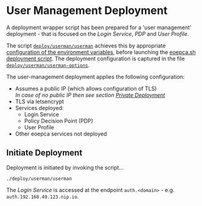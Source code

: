 # User Management Deployment

A deployment wrapper script has been prepared for a 'user management' deployment - that is focused on the _Login Service_, _PDP_ and _User Profile_.

The script [`deploy/userman/userman`](https://github.com/EOEPCA/deployment-guide/blob/main/deploy/userman/userman) achieves this by appropriate [configuration of the environment variables](scripted-deployment.md#environment-variables), before launching the [eoepca.sh deployment script](scripted-deployment.md#command-line-arguments). The deployment configuration is captured in the file [`deploy/userman/userman-options`](https://github.com/EOEPCA/deployment-guide/blob/main/deploy/userman/userman-options).

The user-management deployment applies the following configuration:

* Assumes a public IP (which allows configuration of TLS)<br>
  _In case of no public IP then see section [Private Deployment](scripted-deployment.md#private-deployment)_
* TLS via letsencrypt
* Services deployed:
    * Login Service
    * Policy Decision Point (PDP)
    * User Profile
* Other eoepca services not deployed

## Initiate Deployment

Deployment is initiated by invoking the script...

```
./deploy/userman/userman
```

The _Login Service_ is accessed at the endpoint `auth.<domain>` - e.g. `auth.192.168.49.123.nip.io`.
